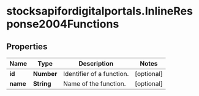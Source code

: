 # stocksapifordigitalportals.InlineResponse2004Functions

## Properties

Name | Type | Description | Notes
------------ | ------------- | ------------- | -------------
**id** | **Number** | Identifier of a function. | [optional] 
**name** | **String** | Name of the function. | [optional] 


